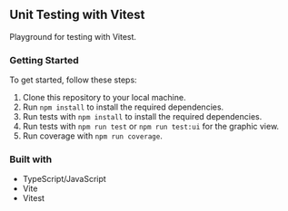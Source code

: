 ## Unit Testing with Vitest

Playground for testing with Vitest.

### Getting Started

To get started, follow these steps:

1. Clone this repository to your local machine.
2. Run `npm install` to install the required dependencies.
3. Run tests with `npm install` to install the required dependencies.
4. Run tests with `npm run test` or `npm run test:ui` for the graphic view.
5. Run coverage with `npm run coverage`.

### Built with

- TypeScript/JavaScript
- Vite
- Vitest
